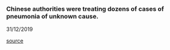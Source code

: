 ### Chinese authorities were treating dozens of cases of pneumonia of unknown cause.
31/12/2019 





[source](https://www.nytimes.com/2020/02/13/world/coronavirus-timeline.html)